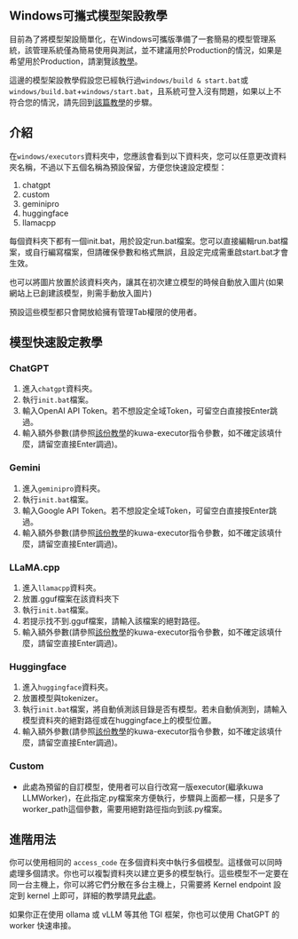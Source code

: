 ## Windows可攜式模型架設教學
目前為了將模型架設簡單化，在Windows可攜版準備了一套簡易的模型管理系統，該管理系統僅為簡易使用與測試，並不建議用於Production的情況，如果是希望用於Production，請瀏覽該[教學](../../src/executor/README_TW.md)。

這邊的模型架設教學假設您已經執行過`windows/build & start.bat`或`windows/build.bat`+`windows/start.bat`，且系統可登入沒有問題，如果以上不符合您的情況，請先回到[該篇教學](../README_TW.md)的步驟。

## 介紹
在`windows/executors`資料夾中，您應該會看到以下資料夾，您可以任意更改資料夾名稱，不過以下五個名稱為預設保留，方便您快速設定模型：
1. chatgpt
2. custom
3. geminipro
4. huggingface
5. llamacpp

每個資料夾下都有一個init.bat，用於設定run.bat檔案。您可以直接編輯run.bat檔案，或自行編寫檔案，但請確保參數和格式無誤，且設定完成需重啟start.bat才會生效。

也可以將圖片放置於該資料夾內，讓其在初次建立模型的時候自動放入圖片(如果網站上已創建該模型，則需手動放入圖片)

預設這些模型都只會開放給擁有管理Tab權限的使用者。

## 模型快速設定教學

### ChatGPT
1. 進入`chatgpt`資料夾。
2. 執行`init.bat`檔案。
3. 輸入OpenAI API Token。若不想設定全域Token，可留空白直接按Enter跳過。
4. 輸入額外參數(請參照[該份教學](../../src/executor/README_TW.md)的kuwa-executor指令參數，如不確定該填什麼，請留空直接Enter調過)。

### Gemini
1. 進入`geminipro`資料夾。
2. 執行`init.bat`檔案。
3. 輸入Google API Token。若不想設定全域Token，可留空白直接按Enter跳過。
4. 輸入額外參數(請參照[該份教學](../../src/executor/README_TW.md)的kuwa-executor指令參數，如不確定該填什麼，請留空直接Enter調過)。

### LLaMA.cpp
1. 進入`llamacpp`資料夾。
2. 放置.gguf檔案在該資料夾下
3. 執行`init.bat`檔案。
4. 若提示找不到.gguf檔案，請輸入該檔案的絕對路徑。
5. 輸入額外參數(請參照[該份教學](../../src/executor/README_TW.md)的kuwa-executor指令參數，如不確定該填什麼，請留空直接Enter調過)。

### Huggingface
1. 進入`huggingface`資料夾。
2. 放置模型與tokenizer。
3. 執行`init.bat`檔案，將自動偵測該目錄是否有模型。若未自動偵測到，請輸入模型資料夾的絕對路徑或在huggingface上的模型位置。
4. 輸入額外參數(請參照[該份教學](../../src/executor/README_TW.md)的kuwa-executor指令參數，如不確定該填什麼，請留空直接Enter調過)。

### Custom
- 此處為預留的自訂模型，使用者可以自行改寫一版executor(繼承kuwa LLMWorker)，在此指定.py檔案來方便執行，步驟與上面都一樣，只是多了worker_path這個參數，需要用絕對路徑指向到該.py檔案。

## 進階用法
你可以使用相同的 `access_code` 在多個資料夾中執行多個模型。這樣做可以同時處理多個請求。你也可以複製資料夾以建立更多的模型執行。這些模型不一定要在同一台主機上，你可以將它們分散在多台主機上，只需要將 Kernel endpoint 設定到 kernel 上即可，詳細的教學請見[此處](../../src/executor/README_TW.md)。

如果你正在使用 ollama 或 vLLM 等其他 TGI 框架，你也可以使用 ChatGPT 的 worker 快速串接。